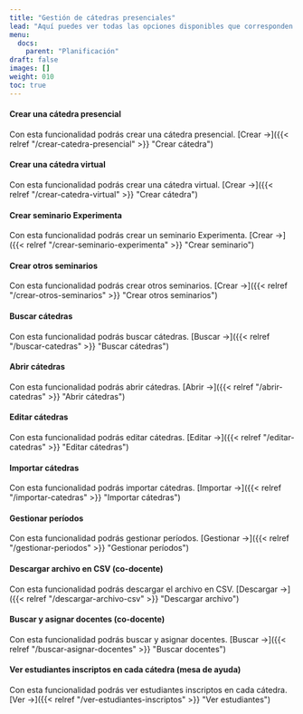 ```yaml
---
title: "Gestión de cátedras presenciales"
lead: "Aquí puedes ver todas las opciones disponibles que corresponden a la gestión de cátedras y docentes. Las siguientes definiciones son importantes: una **cátedra** "
menu:
  docs:
    parent: "Planificación"
draft: false
images: []
weight: 010
toc: true
---
```


#### Crear una cátedra presencial

Con esta funcionalidad podrás crear una cátedra presencial. [Crear →]({{< relref "/crear-catedra-presencial" >}} "Crear cátedra")

#### Crear una cátedra virtual

Con esta funcionalidad podrás crear una cátedra virtual. [Crear →]({{< relref "/crear-catedra-virtual" >}} "Crear cátedra")

#### Crear seminario Experimenta

Con esta funcionalidad podrás crear un seminario Experimenta. [Crear →]({{< relref "/crear-seminario-experimenta" >}} "Crear seminario")

#### Crear otros seminarios

Con esta funcionalidad podrás crear otros seminarios. [Crear →]({{< relref "/crear-otros-seminarios" >}} "Crear otros seminarios")

#### Buscar cátedras

Con esta funcionalidad podrás buscar cátedras. [Buscar →]({{< relref "/buscar-catedras" >}} "Buscar cátedras")

#### Abrir cátedras

Con esta funcionalidad podrás abrir cátedras. [Abrir →]({{< relref "/abrir-catedras" >}} "Abrir cátedras")

#### Editar cátedras

Con esta funcionalidad podrás editar cátedras. [Editar →]({{< relref "/editar-catedras" >}} "Editar cátedras")

#### Importar cátedras

Con esta funcionalidad podrás importar cátedras. [Importar →]({{< relref "/importar-catedras" >}} "Importar cátedras")

#### Gestionar períodos

Con esta funcionalidad podrás gestionar períodos. [Gestionar →]({{< relref "/gestionar-periodos" >}} "Gestionar períodos")

#### Descargar archivo en CSV (co-docente)

Con esta funcionalidad podrás descargar el archivo en CSV. [Descargar →]({{< relref "/descargar-archivo-csv" >}} "Descargar archivo")

#### Buscar y asignar docentes (co-docente)

Con esta funcionalidad podrás buscar y asignar docentes. [Buscar →]({{< relref "/buscar-asignar-docentes" >}} "Buscar docentes")

#### Ver estudiantes inscriptos en cada cátedra (mesa de ayuda)

Con esta funcionalidad podrás ver estudiantes inscriptos en cada cátedra. [Ver →]({{< relref "/ver-estudiantes-inscriptos" >}} "Ver estudiantes")
